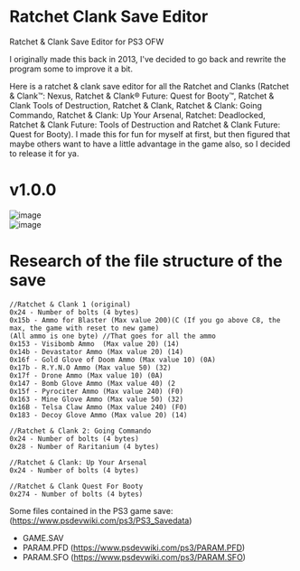 # Ratchet Clank Save Editor
Ratchet &amp; Clank Save Editor for PS3 OFW

I originally made this back in 2013, I've decided to go back and rewrite the program some to improve it a bit.

Here is a ratchet & clank save editor for all the Ratchet and Clanks (Ratchet & Clank™: Nexus, Ratchet & Clank® Future: Quest for Booty™, Ratchet & Clank Tools of Destruction, Ratchet & Clank, Ratchet & Clank: Going Commando, Ratchet & Clank: Up Your Arsenal, Ratchet: Deadlocked, Ratchet & Clank Future: Tools of Destruction and Ratchet & Clank Future: Quest for Booty). 
I made this for fun for myself at first, but then figured that maybe others want to have a little advantage in the game also, so I decided to release it for ya.

# v1.0.0 <br>
![image](https://github.com/primetime43/Ratchet-Clank-Save-Editor/assets/12754111/67a44823-69b7-48c5-b250-a9612d77b698)
<br>
![image](https://github.com/primetime43/Ratchet-Clank-Save-Editor/assets/12754111/09c98af7-4aba-4fff-93b3-a867563370d0)


# Research of the file structure of the save
```
//Ratchet & Clank 1 (original)
0x24 - Number of bolts (4 bytes)
0x15b - Ammo for Blaster (Max value 200)(C (If you go above C8, the max, the game with reset to new game) 
(All ammo is one byte) //That goes for all the ammo
0x153 - Visibomb Ammo  (Max value 20) (14)
0x14b - Devastator Ammo (Max value 20) (14)
0x16f - Gold Glove of Doom Ammo (Max value 10) (0A)
0x17b - R.Y.N.O Ammo (Max value 50) (32)
0x17f - Drone Ammo (Max value 10) (0A)
0x147 - Bomb Glove Ammo (Max value 40) (2
0x15f - Pyrociter Ammo (Max value 240) (F0)
0x163 - Mine Glove Ammo (Max value 50) (32)
0x16B - Telsa Claw Ammo (Max value 240) (F0)
0x183 - Decoy Glove Ammo (Max value 20) (14)

//Ratchet & Clank 2: Going Commando
0x24 - Number of bolts (4 bytes)
0x28 - Number of Raritanium (4 bytes)

//Ratchet & Clank: Up Your Arsenal
0x24 - Number of bolts (4 bytes)

//Ratchet & Clank Quest For Booty
0x274 - Number of bolts (4 bytes)
```

Some files contained in the PS3 game save: (https://www.psdevwiki.com/ps3/PS3_Savedata)
- GAME.SAV
- PARAM.PFD (https://www.psdevwiki.com/ps3/PARAM.PFD)
- PARAM.SFO (https://www.psdevwiki.com/ps3/PARAM.SFO)
